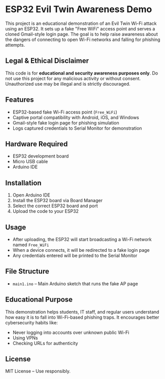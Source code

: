 # ESP32 Evil Twin Awareness Demo

This project is an educational demonstration of an Evil Twin Wi-Fi attack using an ESP32. It sets up a fake "Free WiFi" access point and serves a cloned Gmail-style login page. The goal is to help raise awareness about the dangers of connecting to open Wi-Fi networks and falling for phishing attempts.

## Legal & Ethical Disclaimer

This code is for **educational and security awareness purposes only**. Do not use this project for any malicious activity or without consent. Unauthorized use may be illegal and is strictly discouraged.

## Features

- ESP32-based fake Wi-Fi access point (`Free_WiFi`)
- Captive portal compatibility with Android, iOS, and Windows
- Gmail-style fake login page for phishing simulation
- Logs captured credentials to Serial Monitor for demonstration

## Hardware Required

- ESP32 development board
- Micro USB cable
- Arduino IDE

## Installation

1. Open Arduino IDE
2. Install the ESP32 board via Board Manager
3. Select the correct ESP32 board and port
4. Upload the code to your ESP32

## Usage

- After uploading, the ESP32 will start broadcasting a Wi-Fi network named `Free_WiFi`
- When a device connects, it will be redirected to a fake login page
- Any credentials entered will be printed to the Serial Monitor

## File Structure

- `main1.ino` – Main Arduino sketch that runs the fake AP page

## Educational Purpose

This demonstration helps students, IT staff, and regular users understand how easy it is to fall into Wi-Fi-based phishing traps. It encourages better cybersecurity habits like:

- Never logging into accounts over unknown public Wi-Fi
- Using VPNs
- Checking URLs for authenticity

## License

MIT License – Use responsibly.
